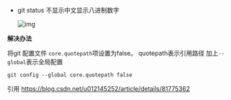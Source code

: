 - git status 不显示中文显示八进制数字

  ![img](C:\Users\pp\Documents\GitHub\Study_Notes\3f6f41a20f3da19933ec07a71951c12f.png)

**解决办法** 

将git 配置文件 `core.quotepath`项设置为false。
quotepath表示引用路径
加上`--global`表示全局配置

``` git
git config --global core.quotepath false
```

引用 https://blog.csdn.net/u012145252/article/details/81775362